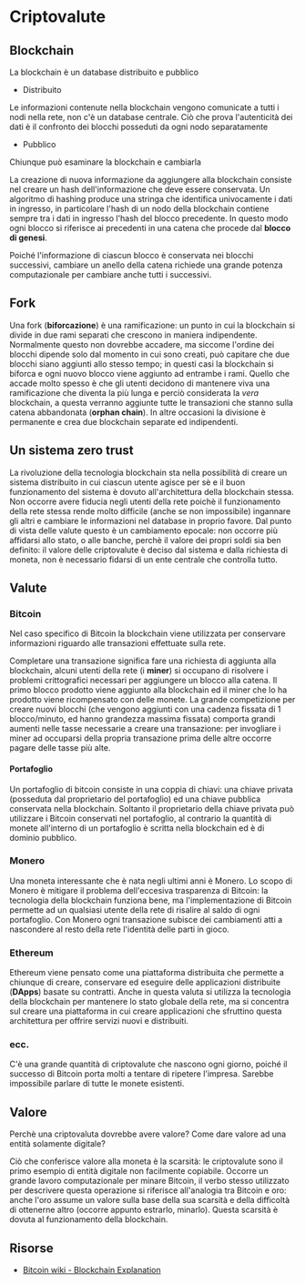 # Criptovalute

## Blockchain

La blockchain è un database distribuito e pubblico

* Distribuito

Le informazioni contenute nella blockchain vengono comunicate a
tutti i nodi nella rete, non c'è un database centrale. Ciò che prova
l'autenticità dei dati è il confronto dei blocchi posseduti da ogni
nodo separatamente

* Pubblico

Chiunque può esaminare la blockchain e cambiarla

La creazione di nuova informazione da aggiungere alla blockchain
consiste nel creare un hash dell'informazione che deve essere
conservata. Un algoritmo di hashing produce una stringa che identifica
univocamente i dati in ingresso, in particolare l'hash di un nodo
della blockchain contiene sempre tra i dati in ingresso l'hash del
blocco precedente. In questo modo ogni blocco si riferisce ai
precedenti in una catena che procede dal **blocco di genesi**.

Poiché l'informazione di ciascun blocco è conservata nei blocchi
successivi, cambiare un anello della catena richiede una grande
potenza computazionale per cambiare anche tutti i successivi.

## Fork

Una fork (**biforcazione**) è una ramificazione: un punto in cui la
blockchain si divide in due rami separati che crescono in maniera
indipendente. Normalmente questo non dovrebbe accadere, ma siccome
l'ordine dei blocchi dipende solo dal momento in cui sono creati, può
capitare che due blocchi siano aggiunti allo stesso tempo; in questi
casi la blockchain si biforca e ogni nuovo blocco viene aggiunto ad
entrambe i rami. Quello che accade molto spesso è che gli utenti
decidono di mantenere viva una ramificazione che diventa la più lunga
e perciò considerata la *vera* blockchain, a questa verranno aggiunte
tutte le transazioni che stanno sulla catena abbandonata (**orphan
chain**). In altre occasioni la divisione è permanente e crea due
blockchain separate ed indipendenti.


## Un sistema zero trust

La rivoluzione della tecnologia blockchain sta nella possibilità di
creare un sistema distribuito in cui ciascun utente agisce per sè e il
buon funzionamento del sistema è dovuto all'architettura della
blockchain stessa. Non occorre avere fiducia negli utenti della rete
poichè il funzionamento della rete stessa rende molto difficile (anche
se non impossibile) ingannare gli altri e cambiare le informazioni nel
database in proprio favore. Dal punto di vista delle valute questo è
un cambiamento epocale: non occorre più affidarsi allo stato, o alle
banche, perchè il valore dei propri soldi sia ben definito: il valore
delle criptovalute è deciso dal sistema e dalla richiesta di moneta,
non è necessario fidarsi di un ente centrale che controlla tutto.

## Valute

### Bitcoin

Nel caso specifico di Bitcoin la blockchain viene utilizzata per
conservare informazioni riguardo alle transazioni effettuate sulla
rete.

Completare una transazione significa fare una richiesta di aggiunta
alla blockchain, alcuni utenti della rete (i **miner**) si occupano di
risolvere i problemi crittografici necessari per aggiungere un blocco
alla catena. Il primo blocco prodotto viene aggiunto alla
blockchain ed il miner che lo ha prodotto viene ricompensato con delle
monete. La grande competizione per creare nuovi blocchi (che vengono
aggiunti con una cadenza fissata di 1 blocco/minuto, ed hanno
grandezza massima fissata) comporta grandi aumenti nelle tasse
necessarie a creare una transazione: per invogliare i miner ad
occuparsi della propria transazione prima delle altre occorre pagare
delle tasse più alte.

#### Portafoglio

Un portafoglio di bitcoin consiste in una coppia di chiavi: una chiave
privata (posseduta dal proprietario del portafoglio) ed una chiave
pubblica conservata nella blockchain. Soltanto il proprietario della
chiave privata può utilizzare i Bitcoin conservati nel portafoglio,
al contrario la quantità di monete all'interno di un portafoglio è
scritta nella blockchain ed è di dominio pubblico.

### Monero

Una moneta interessante che è nata negli ultimi anni è Monero. Lo
scopo di Monero è mitigare il problema dell'eccesiva trasparenza di
Bitcoin: la tecnologia della blockchain funziona bene, ma
l'implementazione di Bitcoin permette ad un qualsiasi utente della
rete di risalire al saldo di ogni portafoglio. Con Monero ogni
transazione subisce dei cambiamenti atti a nascondere al resto della
rete l'identità delle parti in gioco.

### Ethereum

Ethereum viene pensato come una piattaforma distribuita che permette a
chiunque di creare, conservare ed eseguire delle applicazioni
distribuite (**DApps**) basate su contratti. Anche in questa valuta si
utilizza la tecnologia della blockchain per mantenere lo stato globale
della rete, ma si concentra sul creare una piattaforma in cui creare
applicazioni che sfruttino questa architettura per offrire servizi
nuovi e distribuiti.

### ecc.

C'è una grande quantità di criptovalute che nascono ogni giorno,
poiché il successo di Bitcoin porta molti a tentare di ripetere
l'impresa. Sarebbe impossibile parlare di tutte le monete esistenti.

## Valore

Perchè una criptovaluta dovrebbe avere valore? Come dare valore ad una
entità solamente digitale?

Ciò che conferisce valore alla moneta è la scarsità: le criptovalute
sono il primo esempio di entità digitale non facilmente copiabile.
Occorre un grande lavoro computazionale per minare Bitcoin, il verbo
stesso utilizzato per descrivere questa operazione si riferisce
all'analogia tra Bitcoin e oro: anche l'oro assume un valore sulla
base della sua scarsità e della difficoltà di ottenerne altro (occorre
appunto estrarlo, minarlo). Questa scarsità è dovuta al funzionamento
della blockchain.

## Risorse

* [Bitcoin wiki - Blockchain Explanation](https://en.bitcoinwiki.org/wiki/Blockchain)
